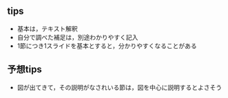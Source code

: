 ## tips
- 基本は，テキスト解釈
- 自分で調べた補足は，別途わかりやすく記入
- 1節につき1スライドを基本とすると，分かりやすくなることがある

## 予想tips
- 図が出てきて，その説明がなされいる節は，図を中心に説明するとよさそう
